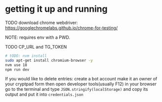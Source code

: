 
# getting it up and running

TODO download chrome webdriver: https://googlechromelabs.github.io/chrome-for-testing/

NOTE: requires env with a PWD.

TODO CP_URL and TG_TOKEN

```sh
# tODO: nvm install
sudo apt-get install chromium-browser -y
nvm use 18
npm run dev
```

If you would like to delete entries:
create a bot account
make it an owner of your cryptpad form
then open developer tools(usually F12) in your browser
go to the terminal and type `JSON.stringify(localStorage)` and copy its output and put it into `credentials.json`
